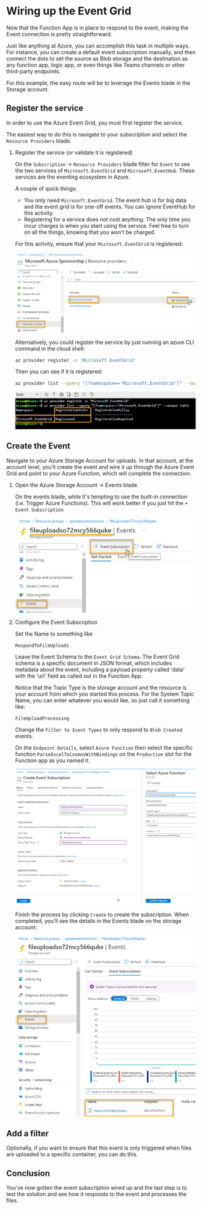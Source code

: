 # Wiring up the Event Grid

Now that the Function App is in place to respond to the event, making the Event connection is pretty straightforward.

Just like anything at Azure, you can accomplish this task in multiple ways.  For instance, you can create a default event subscription manually, and then connect the dots to set the source as Blob storage and the destination as any function app, logic app, or even things like Teams channels or other third-party endpoints.

For this example, the easy route will be to leverage the Events blade in the Storage account.

## Register the service

In order to use the Azure Event Grid, you must first register the service.

The easiest way to do this is navigate to your subscription and select the `Resource Providers` blade.

1. Register the service (or validate it is registered)

    On the `Subscription` -> `Resource Providers` blade filter for `Event` to see the two services of `Microsoft.EventGrid` and `Microsoft.EventHub`.  These services are the eventing ecosystem in Azure.

    A couple of quick things:
    - You only need `Microsoft.EventGrid`.  The event hub is for big data and the event grid is for one-off events.  You can ignore EventHub for this activity.
    - Registering for a service does not cost anything.  The only time you incur charges is when you start using the service.  Feel free to turn on all the things, knowing that you won't be charged.

    For this activity, ensure that your `Microsoft.EventGrid` is registered:

    !["Event Grid registration is validated"](./images/image0014-registereventgrid.png)  

    Alternatively, you could register the service by just running an azure CLI command in the cloud shell:

    ```bash
    az provider register -n 'Microsoft.EventGrid'
    ```  

    Then you can see if it is registered:

    ```bash
    az provider list --query "[?namespace=='Microsoft.EventGrid']" --output table
    ```  

    !["Event Grid Registered"](./images/image0015-eventgridregistered.png)  

## Create the Event

Navigate to your Azure Storage Account for uploads.  In that account, at the account level, you'll create the event and wire it up through the Azure Event Grid and point to your Azure Function, which will complete the connection.

1. Open the Azure Storage Account -> Events blade.

    On the events blade, while it's tempting to use the built-in connection (i.e. Trigger Azure Functions).  This will work better if you just hit the `+ Event Subscription` 

    !["Create a new event subscription manually from the storage account"](./images/image0016-createneweventsubscription.png)  

1. Configure the Event Subscription

    Set the Name to something like 
    
    ```text
    RespondToFileUploads
    ```

    Leave the Event Schema to the `Event Grid Schema`. The Event Grid schema is a specific document in JSON format, which includes metadata about the event, including a payload property called 'data' with the 'url' field as called out in the Function App.

    Notice that the Topic Type is the storage account and the resource is your account from which you started this process.  For the System Topic Name, you can enter whatever you would like, so just call it something like:

    ```text
    FileUploadProcessing
    ```  

    Change the `Filter to Event Types` to only respond to `Blob Created` events.

    On the `Endpoint Details`, select `Azure Function` then select the specific function `ParseExcelToCosmosWithBindings` on the `Production` slot for the Function app as you named it.

    !["Wiring up the event subscription"](./images/image0017-selectingtheazurefunction.png)  

    Finish the process by clicking `Create` to create the subscription.  When completed, you'll see the details in the Events blade on the storage account:

    !["Events are wired up with a subscription"](./images/image0018-respondingtofileuploads.png)  

## Add a filter

Optionally, if you want to ensure that this event is only triggered when files are uploaded to a specific container, you can do this.

## Conclusion

You've now gotten the event subscription wired up and the last step is to test the solution and see how it responds to the event and processes the files.
